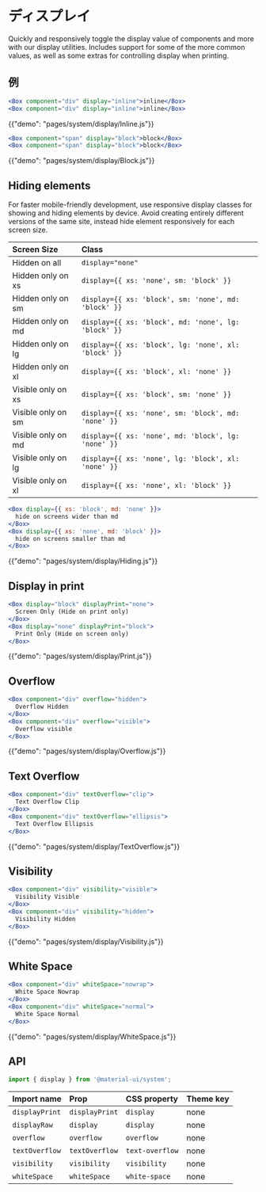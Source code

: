 # ディスプレイ

<p class="description">Quickly and responsively toggle the display value of components and more with our display utilities. Includes support for some of the more common values, as well as some extras for controlling display when printing.</p>

## 例

```jsx
<Box component="div" display="inline">inline</Box>
<Box component="div" display="inline">inline</Box>
```

{{"demo": "pages/system/display/Inline.js"}}

```jsx
<Box component="span" display="block">block</Box>
<Box component="span" display="block">block</Box>
```

{{"demo": "pages/system/display/Block.js"}}

## Hiding elements

For faster mobile-friendly development, use responsive display classes for showing and hiding elements by device. Avoid creating entirely different versions of the same site, instead hide element responsively for each screen size.

| Screen Size        | Class                                                |
|:------------------ |:---------------------------------------------------- |
| Hidden on all      | `display="none"`                                     |
| Hidden only on xs  | `display={{ xs: 'none', sm: 'block' }}`              |
| Hidden only on sm  | `display={{ xs: 'block', sm: 'none', md: 'block' }}` |
| Hidden only on md  | `display={{ xs: 'block', md: 'none', lg: 'block' }}` |
| Hidden only on lg  | `display={{ xs: 'block', lg: 'none', xl: 'block' }}` |
| Hidden only on xl  | `display={{ xs: 'block', xl: 'none' }}`              |
| Visible only on xs | `display={{ xs: 'block', sm: 'none' }}`              |
| Visible only on sm | `display={{ xs: 'none', sm: 'block', md: 'none' }}`  |
| Visible only on md | `display={{ xs: 'none', md: 'block', lg: 'none' }}`  |
| Visible only on lg | `display={{ xs: 'none', lg: 'block', xl: 'none' }}`  |
| Visible only on xl | `display={{ xs: 'none', xl: 'block' }}`              |

```jsx
<Box display={{ xs: 'block', md: 'none' }}>
  hide on screens wider than md
</Box>
<Box display={{ xs: 'none', md: 'block' }}>
  hide on screens smaller than md
</Box>
```

{{"demo": "pages/system/display/Hiding.js"}}

## Display in print

```jsx
<Box display="block" displayPrint="none">
  Screen Only (Hide on print only)
</Box>
<Box display="none" displayPrint="block">
  Print Only (Hide on screen only)
</Box>
```

{{"demo": "pages/system/display/Print.js"}}

## Overflow

```jsx
<Box component="div" overflow="hidden">
  Overflow Hidden
</Box>
<Box component="div" overflow="visible">
  Overflow visible
</Box>
```

{{"demo": "pages/system/display/Overflow.js"}}

## Text Overflow

```jsx
<Box component="div" textOverflow="clip">
  Text Overflow Clip
</Box>
<Box component="div" textOverflow="ellipsis">
  Text Overflow Ellipsis
</Box>
```

{{"demo": "pages/system/display/TextOverflow.js"}}

## Visibility

```jsx
<Box component="div" visibility="visible">
  Visibility Visible
</Box>
<Box component="div" visibility="hidden">
  Visibility Hidden
</Box>
```

{{"demo": "pages/system/display/Visibility.js"}}

## White Space

```jsx
<Box component="div" whiteSpace="nowrap">
  White Space Nowrap
</Box>
<Box component="div" whiteSpace="normal">
  White Space Normal
</Box>
```

{{"demo": "pages/system/display/WhiteSpace.js"}}

## API

```js
import { display } from '@material-ui/system';
```

| Import name    | Prop           | CSS property    | Theme key |
|:-------------- |:-------------- |:--------------- |:--------- |
| `displayPrint` | `displayPrint` | `display`       | none      |
| `displayRaw`   | `display`      | `display`       | none      |
| `overflow`     | `overflow`     | `overflow`      | none      |
| `textOverflow` | `textOverflow` | `text-overflow` | none      |
| `visibility`   | `visibility`   | `visibility`    | none      |
| `whiteSpace`   | `whiteSpace`   | `white-space`   | none      |